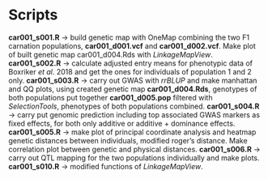 # Scripts
**car001_s001.R** -> build genetic map with OneMap combining the two F1 carnation populations, **car001_d001.vcf** and **car001_d002.vcf**. Make plot of built genetic map car001_d004.Rds with *LinkageMapView*.
**car001_s002.R** -> calculate adjusted entry means for phenotypic data of Boxriker *et al*. 2018 and get the ones for individuals of population 1 and 2 only.
**car001_s003.R** -> carry out GWAS with *rrBLUP* and make manhattan and QQ plots, using created genetic map **car001_d004.Rds**, genotypes of both populations put together **car001_d005.pop** filtered with *SelectionTools*, phenotypes of both populations combined.
**car001_s004.R** -> carry put genomic prediction including top associated GWAS markers as fixed effects, for both only additive or additive + dominance effects. 
**car001_s005.R** -> make plot of principal coordinate analysis and heatmap genetic distances between individuals, modified roger’s distance. Make correlation plot between genetic and physical distances.
**car001_s006.R** -> carry out QTL mapping for the two populations individually and make plots.   
**car001_s010.R** -> modified functions of *LinkageMapView*.
